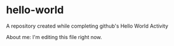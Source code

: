 # hello-world
A repository created while completing github's Hello World Activity

About me: I'm editing this file right now. 
